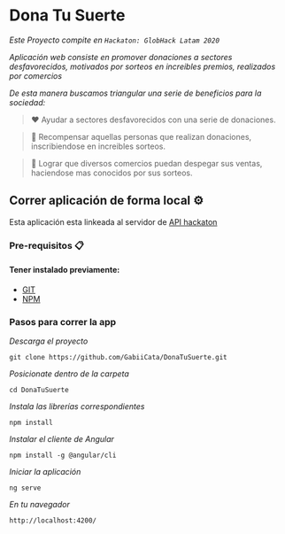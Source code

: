 # Dona Tu Suerte 

_Este Proyecto compite en ```Hackaton: GlobHack Latam 2020```_

_Aplicación web consiste en promover donaciones a sectores desfavorecidos, motivados por sorteos en increibles premios, realizados por comercios_

_De esta manera buscamos triangular una serie de beneficios para la sociedad:_
> ❤️ Ayudar a sectores desfavorecidos con una serie de donaciones.

> 🎁 Recompensar aquellas personas que realizan donaciones, inscribiendose en increibles sorteos.

> 🚀 Lograr que diversos comercios puedan despegar sus ventas, haciendose mas conocidos por sus sorteos.

## Correr aplicación de forma local ⚙️

Esta aplicación esta linkeada al servidor de [API hackaton](https://github.com/ekrenz-developer/API-AutoEcoPlant)

### Pre-requisitos 📋
#### Tener instalado previamente:  

* [GIT](https://git-scm.com/downloads)
* [NPM](https://nodejs.org/es/download/)

### Pasos para correr la app

_Descarga el proyecto_
  ```
git clone https://github.com/GabiiCata/DonaTuSuerte.git
  ```

_Posicionate dentro de la carpeta_
  ```
  cd DonaTuSuerte
  ```

_Instala las librerías correspondientes_
  ``` 
  npm install
  ```

_Instalar el cliente de Angular_
  ```
  npm install -g @angular/cli
  ```
_Iniciar la aplicación_
  ```
  ng serve
  ```

  _En tu navegador_
  ```
  http://localhost:4200/
  ```